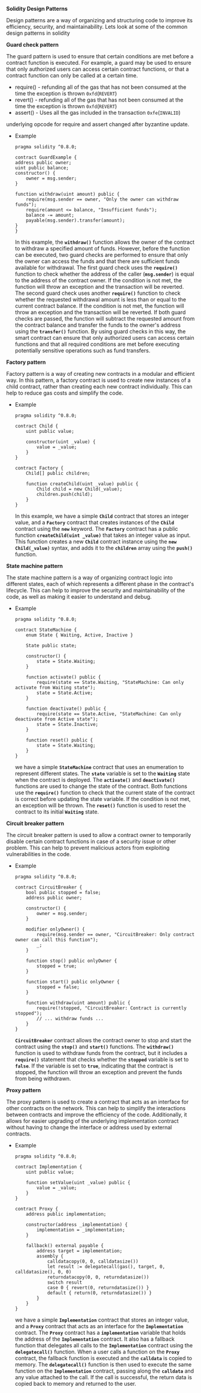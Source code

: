 **Solidity Design Patterns**

Design patterns are a way of organizing and structuring code to improve its efficiency, security, and maintainability. Lets look at some of the common design patterns in solidity

**Guard check pattern**

The guard pattern is used to ensure that certain conditions are met before a contract function is executed. For example, a guard may be used to ensure that only authorized users can access certain contract functions, or that a contract function can only be called at a certain time.

- require() - refunding all of the gas that has not been consumed at the time the exception is thrown `0xfd`(`REVERT`)
- revert() - refunding all of the gas that has not been consumed at the time the exception is thrown `0xfd`(`REVERT`)
- assert() - Uses all the gas included in the transaction `0xfe`(`INVALID`)

underlying opcode for require and assert changed after byzantine update.

- Example

  ```solidity
  pragma solidity ^0.8.0;

  contract GuardExample {
  address public owner;
  uint public balance;
  constructor() {
      owner = msg.sender;
  }

  function withdraw(uint amount) public {
      require(msg.sender == owner, "Only the owner can withdraw funds");
      require(amount <= balance, "Insufficient funds");
      balance -= amount;
      payable(msg.sender).transfer(amount);
  }
  }
  ```

  In this example, the **`withdraw()`** function allows the owner of the contract to withdraw a specified amount of funds. However, before the function can be executed, two guard checks are performed to ensure that only the owner can access the funds and that there are sufficient funds available for withdrawal.
  The first guard check uses the **`require()`** function to check whether the address of the caller (**`msg.sender`**) is equal to the address of the contract owner. If the condition is not met, the function will throw an exception and the transaction will be reverted.
  The second guard check uses another **`require()`** function to check whether the requested withdrawal amount is less than or equal to the current contract balance. If the condition is not met, the function will throw an exception and the transaction will be reverted.
  If both guard checks are passed, the function will subtract the requested amount from the contract balance and transfer the funds to the owner's address using the **`transfer()`** function.
  By using guard checks in this way, the smart contract can ensure that only authorized users can access certain functions and that all required conditions are met before executing potentially sensitive operations such as fund transfers.

**Factory pattern**

Factory pattern is a way of creating new contracts in a modular and efficient way. In this pattern, a factory contract is used to create new instances of a child contract, rather than creating each new contract individually. This can help to reduce gas costs and simplify the code.

- Example

  ```solidity
  pragma solidity ^0.8.0;

  contract Child {
      uint public value;

      constructor(uint _value) {
          value = _value;
      }
  }

  contract Factory {
      Child[] public children;

      function createChild(uint _value) public {
          Child child = new Child(_value);
          children.push(child);
      }
  }
  ```

  In this example, we have a simple **`Child`** contract that stores an integer value, and a **`Factory`** contract that creates instances of the **`Child`** contract using the **`new`** keyword.
  The **`Factory`** contract has a public function **`createChild(uint _value)`** that takes an integer value as input. This function creates a new **`Child`** contract instance using the **`new Child(_value)`** syntax, and adds it to the **`children`** array using the **`push()`** function.

**State machine pattern**

The state machine pattern is a way of organizing contract logic into different states, each of which represents a different phase in the contract's lifecycle. This can help to improve the security and maintainability of the code, as well as making it easier to understand and debug.

- Example

  ```solidity
  pragma solidity ^0.8.0;

  contract StateMachine {
      enum State { Waiting, Active, Inactive }

      State public state;

      constructor() {
          state = State.Waiting;
      }

      function activate() public {
          require(state == State.Waiting, "StateMachine: Can only activate from Waiting state");
          state = State.Active;
      }

      function deactivate() public {
          require(state == State.Active, "StateMachine: Can only deactivate from Active state");
          state = State.Inactive;
      }

      function reset() public {
          state = State.Waiting;
      }
  }
  ```

  we have a simple **`StateMachine`** contract that uses an enumeration to represent different states. The **`state`** variable is set to the **`Waiting`** state when the contract is deployed.
  The **`activate()`** and **`deactivate()`** functions are used to change the state of the contract. Both functions use the **`require()`** function to check that the current state of the contract is correct before updating the state variable. If the condition is not met, an exception will be thrown.
  The **`reset()`** function is used to reset the contract to its initial **`Waiting`** state.

**Circuit breaker pattern**

The circuit breaker pattern is used to allow a contract owner to temporarily disable certain contract functions in case of a security issue or other problem. This can help to prevent malicious actors from exploiting vulnerabilities in the code.

- Example

  ```solidity
  pragma solidity ^0.8.0;

  contract CircuitBreaker {
      bool public stopped = false;
      address public owner;

      constructor() {
          owner = msg.sender;
      }

      modifier onlyOwner() {
          require(msg.sender == owner, "CircuitBreaker: Only contract owner can call this function");
          _;
      }

      function stop() public onlyOwner {
          stopped = true;
      }

      function start() public onlyOwner {
          stopped = false;
      }

      function withdraw(uint amount) public {
          require(!stopped, "CircuitBreaker: Contract is currently stopped");
          // ... withdraw funds ...
      }
  }
  ```

  **`CircuitBreaker`** contract allows the contract owner to stop and start the contract using the **`stop()`** and **`start()`** functions.
  The **`withdraw()`** function is used to withdraw funds from the contract, but it includes a **`require()`** statement that checks whether the **`stopped`** variable is set to **`false`**. If the variable is set to **`true`**, indicating that the contract is stopped, the function will throw an exception and prevent the funds from being withdrawn.

**Proxy pattern**

The proxy pattern is used to create a contract that acts as an interface for other contracts on the network. This can help to simplify the interactions between contracts and improve the efficiency of the code. Additionally, it allows for easier upgrading of the underlying implementation contract without having to change the interface or address used by external contracts.

- Example

  ```solidity
  pragma solidity ^0.8.0;

  contract Implementation {
      uint public value;

      function setValue(uint _value) public {
          value = _value;
      }
  }

  contract Proxy {
      address public implementation;

      constructor(address _implementation) {
          implementation = _implementation;
      }

      fallback() external payable {
          address target = implementation;
          assembly {
              calldatacopy(0, 0, calldatasize())
              let result := delegatecall(gas(), target, 0, calldatasize(), 0, 0)
              returndatacopy(0, 0, returndatasize())
              switch result
              case 0 { revert(0, returndatasize()) }
              default { return(0, returndatasize()) }
          }
      }
  }
  ```

  we have a simple **`Implementation`** contract that stores an integer value, and a **`Proxy`** contract that acts as an interface for the **`Implementation`** contract.
  The **`Proxy`** contract has a **`implementation`** variable that holds the address of the **`Implementation`** contract. It also has a fallback function that delegates all calls to the **`Implementation`** contract using the **`delegatecall()`** function.
  When a user calls a function on the **`Proxy`** contract, the fallback function is executed and the **`calldata`** is copied to memory. The **`delegatecall()`** function is then used to execute the same function on the **`Implementation`** contract, passing along the **`calldata`** and any value attached to the call. If the call is successful, the return data is copied back to memory and returned to the user.
